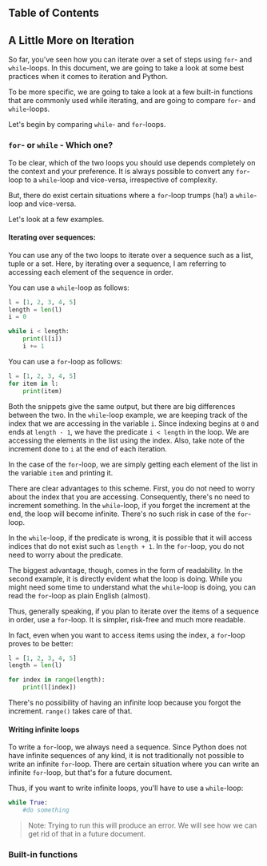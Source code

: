 ## Table of Contents

## A Little More on Iteration

So far, you've seen how you can iterate over a set of steps using `for`- and `while`-loops. In this document, we are going to take a look at some best practices when it comes to iteration and Python.

To be more specific, we are going to take a look at a few built-in functions that are commonly used while iterating, and are going to compare `for`- and `while`-loops.

Let's begin by comparing `while`- and `for`-loops.

### `for`- or `while` - Which one?

To be clear, which of the two loops you should use depends completely on the context and your preference. It is always possible to convert any `for`-loop to a `while`-loop and vice-versa, irrespective of complexity.

But, there do exist certain situations where a `for`-loop trumps (ha!) a `while`-loop and vice-versa.

Let's look at a few examples.

#### Iterating over sequences:

You can use any of the two loops to iterate over a sequence such as a list, tuple or a set. Here, by iterating over a sequence, I am referring to accessing each element of the sequence in order.

You can use a `while`-loop as follows:

```python 
l = [1, 2, 3, 4, 5]
length = len(l)
i = 0

while i < length:
    print(l[i])
    i += 1
```

You can use a `for`-loop as follows:

```python
l = [1, 2, 3, 4, 5]
for item in l:
    print(item)
```

Both the snippets give the same output, but there are big differences between the two. In the `while`-loop example, we are keeping track of the index that we are accessing in the variable `i`. Since indexing begins at `0` and ends at `length - 1`, we have the predicate `i < length` in the loop. We are accessing the elements in the list using the index. Also, take note of the increment done to `i` at the end of each iteration. 

In the case of the `for`-loop, we are simply getting each element of the list in the variable `item` and printing it. 

There are clear advantages to this scheme. First, you do not need to worry about the index that you are accessing. Consequently, there's no need to increment something. In the `while`-loop, if you forget the increment at the end, the loop will become infinite. There's no such risk in case of the `for`-loop.

In the `while`-loop, if the predicate is wrong, it is possible that it will access indices that do not exist such as `length + 1`. In the `for`-loop, you do not need to worry about the predicate.

The biggest advantage, though, comes in the form of readability. In the second example, it is directly evident what the loop is doing. While you might need some time to understand what the `while`-loop is doing, you can read the `for`-loop as plain English (almost).

Thus, generally speaking, if you plan to iterate over the items of a sequence in order, use a `for`-loop. It is simpler, risk-free and much more readable.

In fact, even when you want to access items using the index, a `for`-loop proves to be better:

```python
l = [1, 2, 3, 4, 5]
length = len(l)

for index in range(length):
    print(l[index])
```

There's no possibility of having an infinite loop because you forgot the increment. `range()` takes care of that.

#### Writing infinite loops

To write a `for`-loop, we always need a sequence. Since Python does not have infinite sequences of any kind, it is not traditionally not possible to write an infinite `for`-loop. There are certain situation where you can write an infinite `for`-loop, but that's for a future document.

Thus, if you want to write infinite loops, you'll have to use a `while`-loop:

```python
while True:
    #do something
```

> Note: Trying to run this will produce an error. We will see how we can get rid of that in a future document.


### Built-in functions